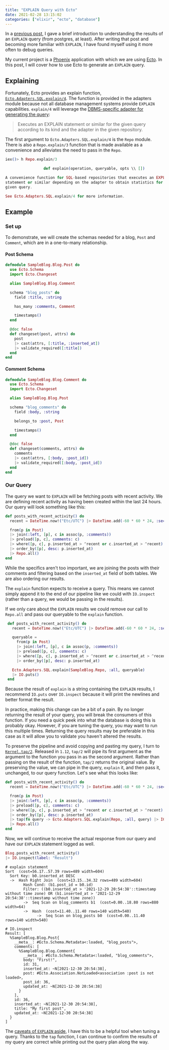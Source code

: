 ```yaml
---
title: "EXPLAIN Query with Ecto"
date: 2021-02-28 13:15:02
categories: ["elixir", "ecto", "database"]
---
```


In a [previous post](/2021/09/intro-to-postgres-explain), I gave a brief introduction to understanding the results of an `EXPLAIN` query (from postgres, at least). After writing that post and becoming more familiar with `EXPLAIN`, I have found myself using it more often to debug queries.

My current project is a [Phoenix](https://www.phoenixframework.org/) application with which we are using [Ecto](https://hexdocs.pm/ecto/Ecto.html). In this post, I will cover how to use Ecto to generate an `EXPLAIN` query.

## Explaining

Fortunately, Ecto provides an explain function, [`Ecto.Adapters.SQL.explain/4`](https://hexdocs.pm/ecto_sql/Ecto.Adapters.SQL.html#explain/4). The function is provided in the adapters module because not all database management systems provide `EXPLAIN` capabilities. `explain/4` will leverage the [DBMS-specific adapter for generating the query](https://hexdocs.pm/ecto_sql/Ecto.Adapters.SQL.Connection.html#c:explain_query/4):

> Executes an EXPLAIN statement or similar for the given query according to its kind and the adapter in the given repository.

The first argument to `Ecto.Adapters.SQL.explain/4` is the `Repo` module.
There is also a `Repo.explain/3` function that is made available as a convenience and alleviates the need to pass in the `Repo`.

```ex
iex()> h Repo.explain/3

                 def explain(operation, queryable, opts \\ [])

A convenience function for SQL-based repositories that executes an EXPLAIN
statement or similar depending on the adapter to obtain statistics for the
given query.

See Ecto.Adapters.SQL.explain/4 for more information.
```

## Example

### Set up

To demonstrate, we will create the schemas needed for a blog, `Post` and `Comment`, which are in a one-to-many relationship.

#### Post Schema

```ex
defmodule SampleBlog.Blog.Post do
  use Ecto.Schema
  import Ecto.Changeset

  alias SampleBlog.Blog.Comment

  schema "blog_posts" do
    field :title, :string

    has_many :comments, Comment

    timestamps()
  end

  @doc false
  def changeset(post, attrs) do
    post
    |> cast(attrs, [:title, :inserted_at])
    |> validate_required([:title])
  end
end
```

#### Comment Schema

```ex
defmodule SampleBlog.Blog.Comment do
  use Ecto.Schema
  import Ecto.Changeset

  alias SampleBlog.Blog.Post

  schema "blog_comments" do
    field :body, :string

    belongs_to :post, Post

    timestamps()
  end

  @doc false
  def changeset(comments, attrs) do
    comments
    |> cast(attrs, [:body, :post_id])
    |> validate_required([:body, :post_id])
  end
end
```

### Our Query

The query we want to `EXPLAIN` will be fetching posts with recent activity. We are defining recent activity as having been created within the last 24 hours. Our query will look something like this:

```ex
def posts_with_recent_activity() do
  recent = DateTime.now!("Etc/UTC") |> DateTime.add(-60 * 60 * 24, :second)

  from(p in Post)
  |> join(:left, [p], c in assoc(p, :comments))
  |> preload([p, c], comments: c)
  |> where([p, c], p.inserted_at > ^recent or c.inserted_at > ^recent)
  |> order_by([p], desc: p.inserted_at)
  |> Repo.all()
end
```

While the specifics aren't too important, we are joining the posts with their comments and filtering based on the `inserted_at` field of both tables. We are also ordering our results.

The `explain` function expects to receive a query. This means we cannot simply append it to the end of our pipeline like we could with `IO.inspect` (rather than a query, we would be passing in the results).

If we only care about the `EXPLAIN` results we could remove our call to `Repo.all` and pass our queryable to the `explain` function.

```ex
 def posts_with_recent_activity() do
   recent = DateTime.now!("Etc/UTC") |> DateTime.add(-60 * 60 * 24, :second)

   queryable =
     from(p in Post)
     |> join(:left, [p], c in assoc(p, :comments))
     |> preload([p, c], comments: c)
     |> where([p, c], p.inserted_at > ^recent or c.inserted_at > ^recent)
     |> order_by([p], desc: p.inserted_at)

   Ecto.Adapters.SQL.explain(SampleBlog.Repo, :all, queryable)
   |> IO.puts()
 end
```

Because the result of `explain` is a string containing the `EXPLAIN` results, I recommend `IO.puts` over `IO.inspect` because it will print the newlines and better format the result.

In practice, making this change can be a bit of a pain. By no longer returning the result of your query, you will break the consumers of this function. If you need a quick peek into what the database is doing this is probably okay. However, if you are tuning the query, you may want to run this multiple times. Returning the query results may be preferable in this case as it will allow you to validate you haven't altered the results.

To preserve the pipeline and avoid copying and pasting my query, I turn to [`Kernel.tap/2`](https://hexdocs.pm/elixir/main/Kernel.html#tap/2). Released in `1.12`, `tap/2` will pipe its first argument as the argument to the function you pass in as the second argument. Rather than passing on the result of the function, `tap/2` returns the original value. By preserving the value, we can pipe in the query, `explain` it, and then pass it, unchanged, to our query function. Let's see what this looks like:

```ex
def posts_with_recent_activity() do
  recent = DateTime.now!("Etc/UTC") |> DateTime.add(-60 * 60 * 24, :second)

  from(p in Post)
  |> join(:left, [p], c in assoc(p, :comments))
  |> preload([p, c], comments: c)
  |> where([p, c], p.inserted_at > ^recent or c.inserted_at > ^recent)
  |> order_by([p], desc: p.inserted_at)
  |> tap(fn query -> Ecto.Adapters.SQL.explain(Repo, :all, query) |> IO.puts() end)
  |> Repo.all()
end
```

Now, we will continue to receive the actual response from our query and have our `EXPLAIN` statement logged as well.

```ex
Blog.posts_with_recent_activity()
|> IO.inspect(label: "Result")
```

```
# explain statement
Sort  (cost=56.17..57.39 rows=489 width=604)
  Sort Key: b0.inserted_at DESC
  ->  Hash Right Join  (cost=13.15..34.32 rows=489 width=604)
        Hash Cond: (b1.post_id = b0.id)
        Filter: ((b0.inserted_at > '2021-12-29 20:54:38'::timestamp without time zone) OR (b1.inserted_at > '2021-12-29 20:54:38'::timestamp without time zone))
        ->  Seq Scan on blog_comments b1  (cost=0.00..18.80 rows=880 width=64)
        ->  Hash  (cost=11.40..11.40 rows=140 width=540)
              ->  Seq Scan on blog_posts b0  (cost=0.00..11.40 rows=140 width=540)

# IO.inspect
Result: [
  %SampleBlog.Blog.Post{
    __meta__: #Ecto.Schema.Metadata<:loaded, "blog_posts">,
    comments: [
      %SampleBlog.Blog.Comment{
        __meta__: #Ecto.Schema.Metadata<:loaded, "blog_comments">,
        body: "First!",
        id: 31,
        inserted_at: ~N[2021-12-30 20:54:38],
        post: #Ecto.Association.NotLoaded<association :post is not loaded>,
        post_id: 36,
        updated_at: ~N[2021-12-30 20:54:38]
      }
    ],
    id: 36,
    inserted_at: ~N[2021-12-30 20:54:38],
    title: "My first post",
    updated_at: ~N[2021-12-30 20:54:38]
  }
]
```

The [caveats of `EXPLAIN` aside](/2021/09/intro-to-postgres-explain/#caveats), I have this to be a helpful tool when tuning a query. Thanks to the `tap` function, I can continue to confirm the results of my query are correct while printing out the query plan along the way.
